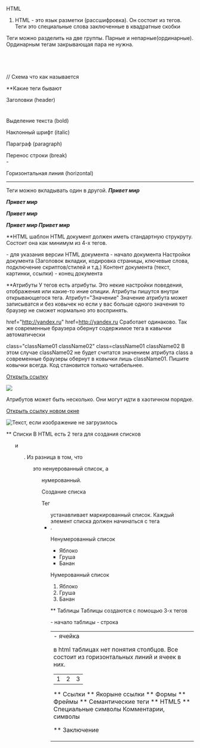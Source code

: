 HTML

1) HTML - это язык разметки (рассшифровка). Он состоит из тегов.
Теги это специальные слова заключенные в квадратные скобки
<html></html>

Теги можно разделить на две группы. Парные и непарные(ординарные). Ординарным тегам закрывающая пара не нужна.

<h1></h1>
<br/>

// Схема что как называется

**Какие теги бывают

Заголовки (header)
<h1></h1>
<h2></h2>
<h3></h3>
<h4></h4>
<h5></h5>
<h6></h6>

Выделение текста (bold)
<b></b>

Наклонный шрифт (italic)
<i></i>

Параграф (paragraph)
<p></p>

Перенос строки (break)
<br/>-

Горизонтальная линия (horizontal)
<hr/>

Теги можно вкладывать один в другой.
<b><i>Привет мир</i></b>

<i><b>Привет мир</b></i>

<i><b>Привет мир</i></b>

<b>
	<i>Привет мир</i>
</b>

<b>
	<i>
		Привет мир
	</i>
</b>



**HTML шаблон
HTML документ должен иметь стандартную струкруту. Состоит она как минимум из 4-х тегов.

<!DOCTYPE html> - для указания версии HTML документа
<html> - начало документа
	<head>
		Настройки документа (Заголовок вкладки, кодировка страницы, ключевые слова, подключение скриптов/стилей и т.д.)
	</head>
	<body>
		Контент документа (текст, картинки, ссылки)
	</body>
</html> - конец документа


**Атрибуты
У тегов есть атрибуты. Это некие настройки поведения, отображения или какие-то иние опиции.
Атрибуты пишутся внутри открывающегося тега. 
Атрибут="Значение"
Значение атрибута может записыватся и без ковычек но если у вас больше одного значения то браузер не сможет нормально это воспринять.

href="http://yandex.ru" href=http://yandex.ru
Сработает одинаково. Так же современные браузера обернут содержимое тега в кавычки автоматически

class="className01 className02"
class=className01 className02
В этом случае className02 не будет считатся значением атрибута class а современные браузеры обернут в ковычки лишь className01.
Пишите ковычки всегда. Код становится только читабельнее.

<a href="http://yandex.ru">Открыть ссылку</a>

<img src="image.jpg"/>

Атрибутов может быть несколько. Они могут идти в хаотичном порядке.

<a target="_blank" href="http://yandex.ru">Открыть ссылку новом окне</a>

<img alt="Текст, если изображение не загрузилось" src="image.jpg" title="Текст при наведении"/>

** Списки
В HTML есть 2 тега для создания списков <ul> и <ol>. 
Из разница в том, что <ul> это ненуерованный список, а <ol> нумерованный.

Создание списка

Тег <ul> устанавливает маркированный список. 
Каждый элемент списка должен начинаться с тега <li>. 

Ненумерованный список
<ul>
	<li>Яблоко</li>
	<li>Груша</li>
	<li>Банан</li>
</ul>

Нумерованный список
<ol>
	<li>Яблоко</li>
	<li>Груша</li>
	<li>Банан</li>
</ol>

** Таблицы
Таблицы создаются с помощью 3-х тегов
<table> - начало таблицы
<tr> - строка
<td> - ячейка

в html таблицах нет понятия столбцов. Все состоит из горизонтальных линий и ячеек в них.

<table>
	<tr>
		<td>1</td>
		<td>2</td>
		<td>3</td>
	</tr>
</table>

** Ссылки
** Якорыне ссылки
** Формы
** Фреймы
** Семантические теги
** HTML5
** Специальные символы
Комментарии, символы

** Заключение